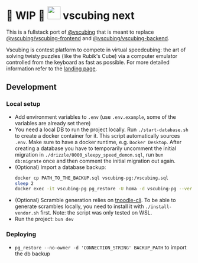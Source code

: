 # 🚧 WIP 🚧  <img src="https://vscubing.com/favicon.svg" width="35px" /> vscubing next

This is a fullstack port of [@vscubing](https://github.com/vscubing) that is meant to replace [@vscubing/vscubing-frontend](https://github.com/vscubing/vscubing-frontend) and [@vscubing/vscubing-backend](https://github.com/vscubing/vscubing-backend).

Vscubing is contest platform to compete in virtual speedcubing: the art of solving twisty puzzles (like the Rubik's Cube) via a computer emulator controlled from the keyboard as fast as possible. For more detailed information refer to the [landing page](https://vscubing.com/landing).

## Development

### Local setup

- Add environment variables to `.env` (use `.env.example`, some of the variables are already set there)
- You need a local DB to run the project locally. Run `./start-database.sh` to create a docker container for it. This script automatically sources `.env`. Make sure to have a docker runtime, e.g. `Docker Desktop`. After creating a database you have to temporarily uncomment the initial migration in `./drizzle/0000_sleepy_speed_demon.sql`, run `bun db:migrate` once and then comment the initial migration out again.
- (Optional) Import a database backup:
    ```bash
    docker cp PATH_TO_THE_BACKUP.sql vscubing-pg:/vscubing.sql
    sleep 2
    docker exec -it vscubing-pg pg_restore -U homa -d vscubing-pg --verbose /vscubing.sql
    ```
- (Optional) Scramble generation relies on [tnoodle-cli](https://github.com/SpeedcuberOSS/tnoodle-cli). To be able to generate scrambles locally, you need to install it with `./install-vendor.sh` first. Note: the script was only tested on WSL.
- Run the project: `bun dev`

### Deploying

- `pg_restore --no-owner -d 'CONNECTION_STRING' BACKUP_PATH` to import the db backup
